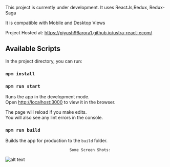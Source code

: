 This project is currently under development.
It uses ReactJs,Redux, Redux-Saga

It is compatible with Mobile and Desktop Views

Project Hosted at: https://piyush96arora1.github.io/ustra-react-ecom/

## Available Scripts

In the project directory, you can run:
### `npm install`

### `npm run start`

Runs the app in the development mode.<br>
Open [http://localhost:3000](http://localhost:3000) to view it in the browser.

The page will reload if you make edits.<br>
You will also see any lint errors in the console.


### `npm run build`

Builds the app for production to the `build` folder.<br>

                                Some Screen Shots:

![alt text](https://github.com/piyush96arora1/ustra-react-ecom/blob/master/public/Capture.PNG)
                                

